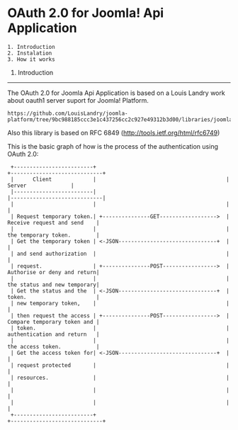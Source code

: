 OAuth 2.0 for Joomla! Api Application
====================================

	1. Introduction
	2. Instalation
	3. How it works


1. Introduction
---------------

The OAuth 2.0 for Joomla Api Application is based on a Louis Landry work about 
oauth1 server suport for Joomla! Platform.

```
https://github.com/LouisLandry/joomla-platform/tree/9bc988185ccc3e1c437256cc2c927e49312b3d00/libraries/joomla/oauth1
```
Also this library is based on RFC 6849 (http://tools.ietf.org/html/rfc6749)


This is the basic graph of how is the process of the authentication using OAuth 2.0:

```
 +-------------------------+                                         +-----------------------------+
 |      Client             |                                         |         Server              |
 |-------------------------|                                         |-----------------------------|
 |                         |                                         |                             |
 | Request temporary token.| +---------------GET------------------>  | Receive request and send    |
 |                         |                                         | the temporary token.        |
 | Get the temporary token | <-JSON-------------------------------+  |                             |
 | and send authorization  |                                         |                             |
 | request.                | +---------------POST----------------->  | Authorise or deny and return|
 |                         |                                         | the status and new temporary|
 | Get the status and the  | <-JSON-------------------------------+  | token.                      |
 | new temporary token,    |                                         |                             |
 | then request the access | +---------------POST----------------->  | Compare temporary token and |
 | token.                  |                                         | authentication and return   |
 |                         |                                         | the access token.           |
 | Get the access token for| <-JSON-------------------------------+  |                             |
 | request protected       |                                         |                             |
 | resources.              |                                         |                             |
 |                         |                                         |                             |
 |                         |                                         |                             |
 +-------------------------+                                         +-----------------------------+
```
